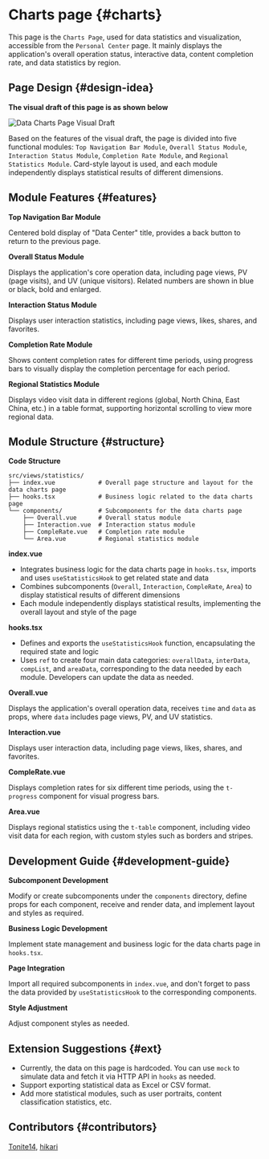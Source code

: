 # Charts page {#charts}

This page is the `Charts Page`, used for data statistics and visualization, accessible from the `Personal Center` page. It mainly displays the application's overall operation status, interactive data, content completion rate, and data statistics by region.

## Page Design {#design-idea}

**The visual draft of this page is as shown below**

![Data Charts Page Visual Draft](/images/charts.png)

Based on the features of the visual draft, the page is divided into five functional modules: `Top Navigation Bar Module`, `Overall Status Module`, `Interaction Status Module`, `Completion Rate Module`, and `Regional Statistics Module`. Card-style layout is used, and each module independently displays statistical results of different dimensions.

## Module Features {#features}

**Top Navigation Bar Module**

Centered bold display of "Data Center" title, provides a back button to return to the previous page.

**Overall Status Module**

Displays the application's core operation data, including page views, PV (page visits), and UV (unique visitors). Related numbers are shown in blue or black, bold and enlarged.

**Interaction Status Module**

Displays user interaction statistics, including page views, likes, shares, and favorites.

**Completion Rate Module**

Shows content completion rates for different time periods, using progress bars to visually display the completion percentage for each period.

**Regional Statistics Module**

Displays video visit data in different regions (global, North China, East China, etc.) in a table format, supporting horizontal scrolling to view more regional data.

## Module Structure {#structure}

**Code Structure**
```
src/views/statistics/
├── index.vue            # Overall page structure and layout for the data charts page
├── hooks.tsx            # Business logic related to the data charts page
└── components/          # Subcomponents for the data charts page
    ├── Overall.vue      # Overall status module
    ├── Interaction.vue  # Interaction status module
    ├── CompleRate.vue   # Completion rate module
    └── Area.vue         # Regional statistics module
```

**index.vue**

- Integrates business logic for the data charts page in `hooks.tsx`, imports and uses `useStatisticsHook` to get related state and data
- Combines subcomponents (`Overall`, `Interaction`, `CompleRate`, `Area`) to display statistical results of different dimensions
- Each module independently displays statistical results, implementing the overall layout and style of the page

**hooks.tsx**

- Defines and exports the `useStatisticsHook` function, encapsulating the required state and logic
- Uses `ref` to create four main data categories: `overallData`, `interData`, `compList`, and `areaData`, corresponding to the data needed by each module. Developers can update the data as needed.

**Overall.vue**

Displays the application's overall operation data, receives `time` and `data` as props, where `data` includes page views, PV, and UV statistics.

**Interaction.vue**

Displays user interaction data, including page views, likes, shares, and favorites.

**CompleRate.vue**

Displays completion rates for six different time periods, using the `t-progress` component for visual progress bars.

**Area.vue**

Displays regional statistics using the `t-table` component, including video visit data for each region, with custom styles such as borders and stripes.

## Development Guide {#development-guide}

**Subcomponent Development**

Modify or create subcomponents under the `components` directory, define props for each component, receive and render data, and implement layout and styles as required.

**Business Logic Development**

Implement state management and business logic for the data charts page in `hooks.tsx`.

**Page Integration**

Import all required subcomponents in `index.vue`, and don't forget to pass the data provided by `useStatisticsHook` to the corresponding components.

**Style Adjustment**

Adjust component styles as needed.

## Extension Suggestions {#ext}

- Currently, the data on this page is hardcoded. You can use `mock` to simulate data and fetch it via HTTP API in `hooks` as needed.
- Support exporting statistical data as Excel or CSV format.
- Add more statistical modules, such as user portraits, content classification statistics, etc.

## Contributors {#contributors}

[Tonite14](https://github.com/Tonite14), [hikari](https://github.com/liuyax0818)
